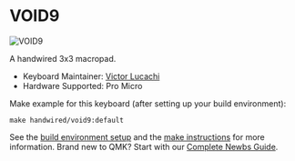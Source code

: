 # VOID9

![VOID9](https://i.imgur.com/Db82OaX.jpg)

A handwired 3x3 macropad.

* Keyboard Maintainer: [Victor Lucachi](https://github.com/victorlucachi)
* Hardware Supported: Pro Micro

Make example for this keyboard (after setting up your build environment):

    make handwired/void9:default

See the [build environment setup](https://docs.qmk.fm/#/getting_started_build_tools) and the [make instructions](https://docs.qmk.fm/#/getting_started_make_guide) for more information. Brand new to QMK? Start with our [Complete Newbs Guide](https://docs.qmk.fm/#/newbs).
